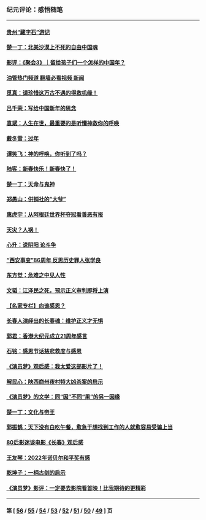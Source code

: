 ### 纪元评论：感悟随笔
---
#### [贵州“藏字石”游记](../../pages/nsc1035/n13923310.md?02070330) 
#### [楚一丁：北美沙漠上不死的自由中国魂](../../pages/nsc1035/n13921879.md?02070330) 
#### [影评：《聚会3》｜留给孩子们一个怎样的中国年？](../../pages/nsc1035/n13919652.md?02070330) 
#### [油管热门频道 翻墙必看视频 新闻](ok?02070330)
#### [觅真：请珍惜这万古不遇的得救机缘！](../../pages/nsc1035/n13917157.md?02070330) 
#### [吕千荣：写给中国新年的思念](../../pages/nsc1035/n13915103.md?02070330) 
#### [袁斌：人生在世，最重要的是听懂神救你的呼唤](../../pages/nsc1035/n13914636.md?02070330) 
#### [戴冬雪：过年](../../pages/nsc1035/n13913311.md?02070330) 
#### [谭笑飞：神的呼唤，你听到了吗？](../../pages/nsc1035/n13912603.md?02070330) 
#### [陆客：新春快乐！新春快了！](../../pages/nsc1035/n13911771.md?02070330) 
#### [楚一丁：天命与鬼神](../../pages/nsc1035/n13904371.md?02070330) 
#### [郑愚山：供销社的“大爷”](../../pages/nsc1035/n13904409.md?02070330) 
#### [惠虎宇：从阿根廷世界杯夺冠看善恶有报](../../pages/nsc1035/n13889438.md?02070330) 
#### [天灾？人祸！](../../pages/nsc1035/n13900104.md?02070330) 
#### [心升：说阴阳 论斗争](../../pages/nsc1035/n13885189.md?02070330) 
#### [“西安事变”86周年 反思历史罪人张学良](../../pages/nsc1035/n13882019.md?02070330) 
#### [东方觉：危难之中见人性](../../pages/nsc1035/n13881549.md?02070330) 
#### [文韬：江泽民之死，预示正义审判即将上演](../../pages/nsc1035/n13877698.md?02070330) 
#### [【名家专栏】向谁感恩？](../../pages/nsc1035/n13873797.md?02070330) 
#### [长春人演绎出的长春魂：维护正义才无惧](../../pages/nsc1035/n13871764.md?02070330) 
#### [郭君：香港大纪元成立21周年感言](../../pages/nsc1035/n13871269.md?02070330) 
#### [石铭：感恩节话慈悲救度与感恩](../../pages/nsc1035/n13869863.md?02070330) 
#### [《演员梦》观后感：我太爱这部影片了！](../../pages/nsc1035/n13866783.md?02070330) 
#### [解民心：陕西商州夜村特大凶杀案的启示](../../pages/nsc1035/n13865339.md?02070330) 
#### [《演员梦》的文学：同“因”不同“果”的另一因缘](../../pages/nsc1035/n13863930.md?02070330) 
#### [楚一丁：文化与帝王](../../pages/nsc1035/n13863143.md?02070330) 
#### [郭振鹤：天下没有白吃午餐，愈急于想找到工作的人就愈容易受骗上当](../../pages/nsc1035/n13860772.md?02070330) 
#### [80后影迷谈电影《长春》观后感](../../pages/nsc1035/n13852708.md?02070330) 
#### [王友琴：2022年诺贝尔和平奖有感](../../pages/nsc1035/n13848079.md?02070330) 
#### [乾坤子：一柄古剑的启示](../../pages/nsc1035/n13841954.md?02070330) 
#### [《演员梦》影评：一定要去影院看首映！比我期待的更精彩](../../pages/nsc1035/n13840865.md?02070330) 

---
#### 第 [ [56](./56.md?02070330) / [55](./55.md?02070330) / [54](./54.md?02070330) / [53](./53.md?02070330) / [52](./52.md?02070330) / [51](./51.md?02070330) / [50](./50.md?02070330) / [49](./49.md?02070330) ] 页
